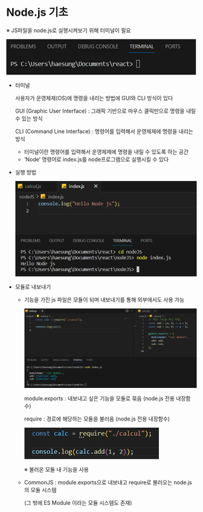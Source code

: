 # Node.js 기초

※ JS파일을 node.js로 실행시켜보기 위해 터미널이 필요

<img src="img/Untitled.png">

- 터미널
    
    사용자가 운영체제(OS)에 명령을 내리는 방법에 GUI와 CLI 방식이 있다
    
    GUI (Graphic User Interface) : 그래픽 기반으로 마우스 클릭만으로 명령을 내릴 수 있는 방식
    
    CLI (Command Line Interface) : 명령어를 입력해서 운영체제에 명령을 내리는 방식
    
    - 터미널이란 명령어를 입력해서 운영체제에 명령을 내릴 수 있도록 하는 공간
    - ‘Node’ 명령어로 index.js를 node프로그램으로 실행시킬 수 있다
    
- 실행 방법
    
    <img src="img/Untitled%201.png">
    
- 모듈로 내보내기
    - 기능을 가진 js 파일은 모듈이 되며 내보내기를 통해 외부에서도 사용 가능
        
        <img src="img/Untitled%202.png">
        
        module.exports : 내보내고 싶은 기능을 모듈로 묶음 (node.js 전용 내장함수)
        
        require : 경로에 해당하는 모듈을 불러옴 (node.js 전용 내장함수)
        
        <img src="img/Untitled%203.png">
        
        ※ 불러온 모듈 내 기능을 사용
        
    - CommonJS : module.exports으로 내보내고 require로 불러오는 node.js의 모듈 시스템
        
        (그 밖에 ES Module 이라는 모듈 시스템도 존재)